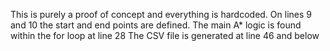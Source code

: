 This is purely a proof of concept and everything is hardcoded.
On lines 9 and 10 the start and end points are defined.
The main A* logic is found within the for loop at line 28
The CSV file is generated at line 46 and below
